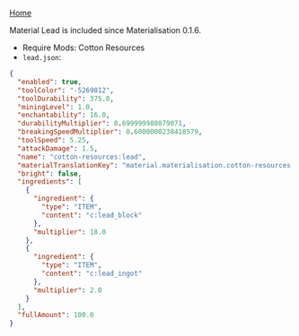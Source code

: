 [Home](https://shedaniel.me/MaterialisationData/)

Material Lead is included since Materialisation 0.1.6.
- Require Mods: Cotton Resources
- `lead.json`:
```json
{
  "enabled": true,
  "toolColor": "-5269812",
  "toolDurability": 375.0,
  "miningLevel": 1.0,
  "enchantability": 16.0,
  "durabilityMultiplier": 0.699999988079071,
  "breakingSpeedMultiplier": 0.6000000238418579,
  "toolSpeed": 5.25,
  "attackDamage": 1.5,
  "name": "cotton-resources:lead",
  "materialTranslationKey": "material.materialisation.cotton-resources.lead",
  "bright": false,
  "ingredients": [
    {
      "ingredient": {
        "type": "ITEM",
        "content": "c:lead_block"
      },
      "multiplier": 18.0
    },
    {
      "ingredient": {
        "type": "ITEM",
        "content": "c:lead_ingot"
      },
      "multiplier": 2.0
    }
  ],
  "fullAmount": 100.0
}
```
